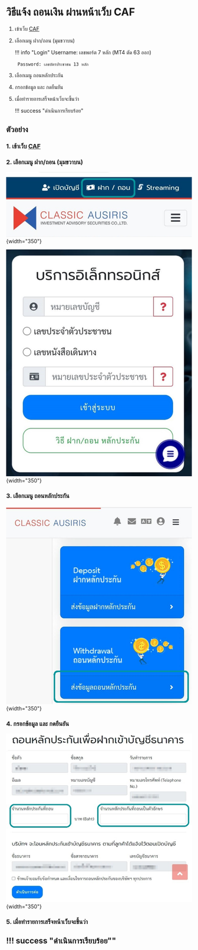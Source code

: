 # วิธีแจ้ง ถอนเงิน ผ่านหน้าเว็บ CAF
1. เข้าเว็บ [CAF](https://www.caf.co.th/)

2. เลือกเมนู ฝาก/ถอน (มุมขวาบน)

    !!! info "Login"
        Username: เลขพอร์ต 7 หลัก (MT4 ตัด 63 ออก)

        Password: เลขบัตรประชาชน 13 หลัก

3. เลือกเมนู ถอนหลักประกัน

4. กรอกข้อมูล และ กดยืนยัน

5. เมื่อทำรายการเสร็จหน้าเว็บจะขึ้นว่า

    !!! success "ดำเนินการเรียบร้อย"

## ตัวอย่าง

### 1. เข้าเว็บ [CAF](https://www.caf.co.th/)

### 2. เลือกเมนู ฝาก/ถอน (มุมขวาบน)

![02](images/withdraw/02.jpg){width="350"}

![03](images/withdraw/03.jpg){width="350"}

### 3. เลือกเมนู ถอนหลักประกัน

![03](images/withdraw/04.jpg){width="350"}

### 4. กรอกข้อมูล และ กดยืนยัน

![04](images/withdraw/05.jpg){width="350"}

### 5. เมื่อทำรายการเสร็จหน้าเว็บจะขึ้นว่า

!!! success "ดำเนินการเรียบร้อย""
---
